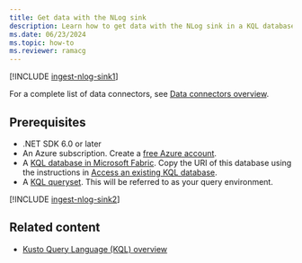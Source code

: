 ```yaml
---
title: Get data with the NLog sink 
description: Learn how to get data with the NLog sink in a KQL database in Real-Time Intelligence.
ms.date: 06/23/2024
ms.topic: how-to
ms.reviewer: ramacg
---
```

[!INCLUDE [ingest-nlog-sink1](~/../kusto-repo/data-explorer/includes/cross-repo/ingest-nlog-sink1.md)]

For a complete list of data connectors, see [Data connectors overview](connector-overview.md).

## Prerequisites

* .NET SDK 6.0 or later
* An Azure subscription. Create a [free Azure account](https://azure.microsoft.com/free/).
* A [KQL database in Microsoft Fabric](create-database.md). Copy the URI of this database using the instructions in [Access an existing KQL database](access-database-copy-uri.md).
* A [KQL queryset](kusto-query-set.md). This will be referred to as your query environment.

[!INCLUDE [ingest-nlog-sink2](~/../kusto-repo/data-explorer/includes/cross-repo/ingest-nlog-sink2.md)]

## Related content

* [Kusto Query Language (KQL) overview](~/../kusto-repo/data-explorer/kusto/query/index.md)
